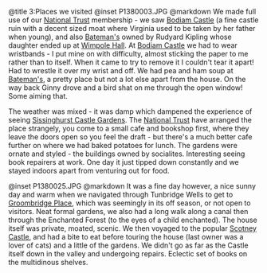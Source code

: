 @title		3:Places we visited
@inset		P1380003.JPG
@markdown
We made full use of our [National Trust](https://www.nationaltrust.org.uk/) membership -
we saw [Bodiam Castle](https://www.nationaltrust.org.uk/bodiam-castle) (a fine castle ruin
with a decent sized moat where Virginia used to be taken by
her father when young), and also [Bateman's](https://www.nationaltrust.org.uk/batemans)
owned by Rudyard Kipling whose daughter ended up at
[Wimpole Hall](https://www.nationaltrust.org.uk/wimpole-estate).
At [Bodiam Castle](https://www.nationaltrust.org.uk/bodiam-castle) we had to wear wristbands - I put mine on with difficulty,
almost sticking the paper to me rather than to itself. When it came to try to remove it I
couldn't tear it apart! Had to wrestle it over my wrist and off.
We had pea and ham soup at [Bateman's](https://www.nationaltrust.org.uk/batemans), a pretty place but not a lot else apart from the house.
On the way back Ginny drove and a bird shat on me through the open window! Some aiming that.

The weather was mixed - it was damp which dampened the experience of seeing
[Sissinghurst Castle Gardens](https://www.nationaltrust.org.uk/sissinghurst-castle-garden).
The [National Trust](https://www.nationaltrust.org.uk/) have arranged the place strangely, you come to a small cafe and bookshop first,
where they leave the doors open so you feel the draft - but there's a much better cafe further on
where we had baked potatoes for lunch. The gardens were ornate and styled - the buildings
owned by socialites. Interesting seeing book repairers at work. One day it just tipped
down constantly and we stayed indoors apart from venturing out for food.

@inset		P1380025.JPG
@markdown
It was a fine day however, a nice sunny day and warm when we navigated through Tunbridge
Wells to get to [Groombridge Place](https://www.groombridgeplace.com/), which was seemingly
in its off season, or not open to visitors. Neat formal gardens, we also had a long walk
along a canal then through the
Enchanted Forest (to the eyes of a child enchanted). The house itself was private, moated,
scenic. We then voyaged to the popular [Scotney Castle](https://www.nationaltrust.org.uk/scotney-castle), and had a bite to eat before
touring the house (last owner was a lover of cats) and a little of the gardens. We didn't go as
far as the Castle itself down in the valley and undergoing repairs. Eclectic set of books on the
multidinous shelves.
